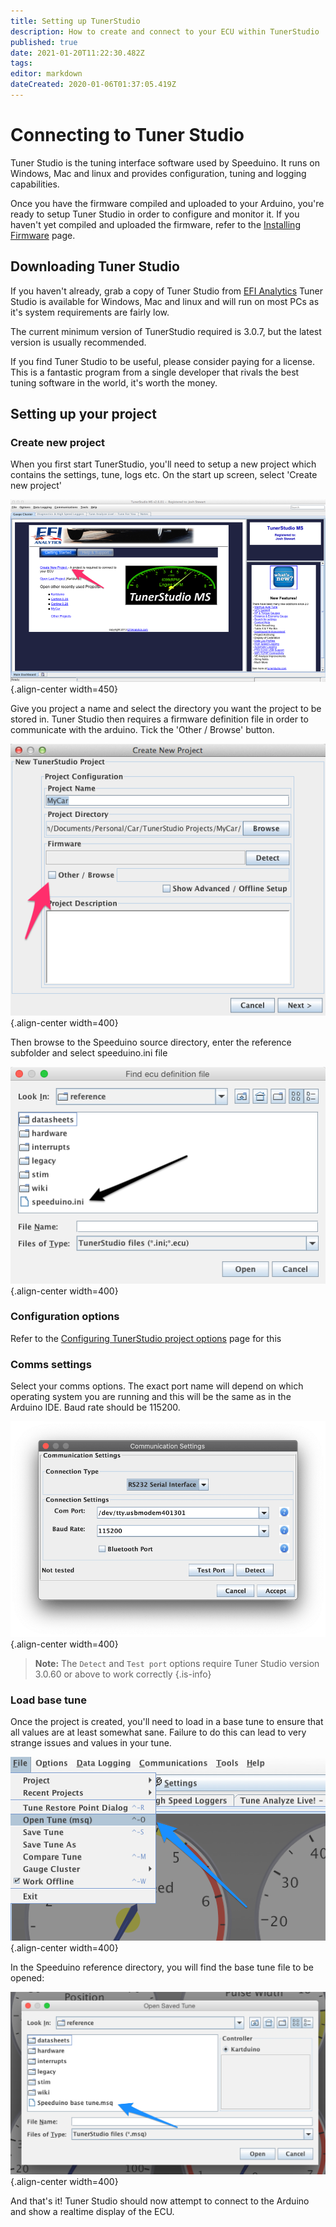 ```yaml
---
title: Setting up TunerStudio
description: How to create and connect to your ECU within TunerStudio
published: true
date: 2021-01-20T11:22:30.482Z
tags: 
editor: markdown
dateCreated: 2020-01-06T01:37:05.419Z
---
```


# Connecting to Tuner Studio

Tuner Studio is the tuning interface software used by Speeduino. It runs on Windows, Mac and linux and provides configuration, tuning and logging capabilities.

Once you have the firmware compiled and uploaded to your Arduino, you're ready to setup Tuner Studio in order to configure and monitor it. If you haven't yet compiled and uploaded the firmware, refer to the [Installing Firmware](/Installing_Firmware) page.

## Downloading Tuner Studio

If you haven't already, grab a copy of Tuner Studio from [EFI Analytics](http://www.tunerstudio.com/index.php/downloads)
Tuner Studio is available for Windows, Mac and linux and will run on most PCs as it's system requirements are fairly low.

The current minimum version of TunerStudio required is 3.0.7, but the latest version is usually recommended.

If you find Tuner Studio to be useful, please consider paying for a license. This is a fantastic program from a single developer that rivals the best tuning software in the world, it's worth the money.

## Setting up your project

### Create new project

When you first start TunerStudio, you'll need to setup a new project which contains the settings, tune, logs etc. On the start up screen, select 'Create new project'

![TS_1.png](/img/TunerStudio/TS_1.png){.align-center width=450}

Give you project a name and select the directory you want the project to be stored in. Tuner Studio then requires a firmware definition file in order to communicate with the arduino. Tick the 'Other / Browse' button.

![TS_2.png](/img/TunerStudio/TS_2.png){.align-center width=400}

Then browse to the Speeduino source directory, enter the reference subfolder and select speeduino.ini file

![TS_3.png](/img/TunerStudio/TS_3.png){.align-center width=400}

### Configuration options

Refer to the [Configuring TunerStudio project options](/Configuring_TunerStudio) page for this

### Comms settings

Select your comms options. The exact port name will depend on which operating system you are running and this will be the same as in the Arduino IDE. Baud rate should be 115200.

![Comms Settings](/img/TunerStudio/TS_comms_settings.png){.align-center width=400}

> **Note:** The `Detect` and `Test port` options require Tuner Studio version 3.0.60 or above to work correctly
{.is-info}


### Load base tune

Once the project is created, you'll need to load in a base tune to ensure that all values are at least somewhat sane. Failure to do this can lead to very strange issues and values in your tune.

![TS_6.png](/img/TunerStudio/TS_6.png){.align-center width=400}

In the Speeduino reference directory, you will find the base tune file to be opened:

![TS_7.png](/img/TunerStudio/TS_7.png){.align-center width=400}

And that's it! Tuner Studio should now attempt to connect to the Arduino and show a realtime display of the ECU.